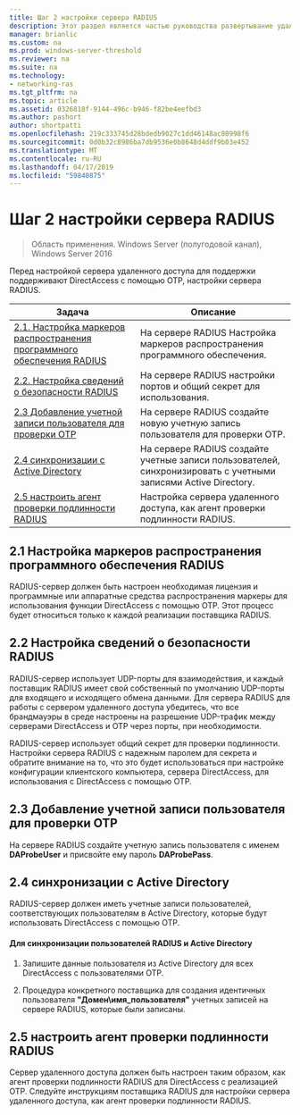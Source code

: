 ```yaml
---
title: Шаг 2 настройки сервера RADIUS
description: Этот раздел является частью руководства развертывание удаленного доступа с проверкой подлинности OTP в Windows Server 2016.
manager: brianlic
ms.custom: na
ms.prod: windows-server-threshold
ms.reviewer: na
ms.suite: na
ms.technology:
- networking-ras
ms.tgt_pltfrm: na
ms.topic: article
ms.assetid: 0326818f-9144-496c-b946-f82be4eefbd3
ms.author: pashort
author: shortpatti
ms.openlocfilehash: 219c333745d28bdedb9027c1dd46148ac80998f6
ms.sourcegitcommit: 0d0b32c8986ba7db9536e0b8648d4ddf9b03e452
ms.translationtype: MT
ms.contentlocale: ru-RU
ms.lasthandoff: 04/17/2019
ms.locfileid: "59840875"
---
```

# <a name="step-2-configure-the-radius-server"></a>Шаг 2 настройки сервера RADIUS

>Область применения. Windows Server (полугодовой канал), Windows Server 2016

Перед настройкой сервера удаленного доступа для поддержки поддерживают DirectAccess с помощью OTP, настройки сервера RADIUS.  
  
|Задача|Описание|  
|----|--------|  
|[2.1. Настройка маркеров распространения программного обеспечения RADIUS](#BKMK_1.1)|На сервере RADIUS Настройка маркеров распространения программного обеспечения.|  
|[2.2. Настройка сведений о безопасности RADIUS](#BKMK_1.2)|На сервере RADIUS настройки портов и общий секрет для использования.|  
|[2.3 Добавление учетной записи пользователя для проверки OTP](#BKMK_Probe)|На сервере RADIUS создайте новую учетную запись пользователя для проверки OTP.|  
|[2.4 синхронизации с Active Directory](#BKMK_Active)|На сервере RADIUS создайте учетные записи пользователей, синхронизировать с учетными записями Active Directory.|  
|[2.5 настроить агент проверки подлинности RADIUS](#BKMK_AuthAgent)|Настройка сервера удаленного доступа, как агент проверки подлинности RADIUS.|  
  
## <a name="BKMK_1.1"></a>2.1 Настройка маркеров распространения программного обеспечения RADIUS  
RADIUS-сервер должен быть настроен необходимая лицензия и программные или аппаратные средства распространения маркеры для использования функции DirectAccess с помощью OTP. Этот процесс будет относиться только к каждой реализации поставщика RADIUS.  
  
## <a name="BKMK_1.2"></a>2.2 Настройка сведений о безопасности RADIUS  
RADIUS-сервер использует UDP-порты для взаимодействия, и каждый поставщик RADIUS имеет свой собственный по умолчанию UDP-порты для входящего и исходящего обмена данными. Для сервера RADIUS для работы с сервером удаленного доступа убедитесь, что все брандмауэры в среде настроены на разрешение UDP-трафик между серверами DirectAccess и OTP через порты, при необходимости.  
  
RADIUS-сервер использует общий секрет для проверки подлинности. Настройки сервера RADIUS с надежным паролем для секрета и обратите внимание на то, что это будет использоваться при настройке конфигурации клиентского компьютера, сервера DirectAccess, для использования с DirectAccess с помощью OTP.  
  
## <a name="BKMK_Probe"></a>2.3 Добавление учетной записи пользователя для проверки OTP  
На сервере RADIUS создайте учетную запись пользователя с именем **DAProbeUser** и присвойте ему пароль **DAProbePass**.  
  
## <a name="BKMK_Active"></a>2.4 синхронизации с Active Directory  
RADIUS-сервер должен иметь учетные записи пользователей, соответствующих пользователям в Active Directory, которые будут использовать DirectAccess с помощью OTP.  
  
#### <a name="to-synchronize-the-radius-and-active-directory-users"></a>Для синхронизации пользователей RADIUS и Active Directory  
  
1.  Запишите данные пользователя из Active Directory для всех DirectAccess с пользователями OTP.  
  
2.  Процедура конкретного поставщика для создания идентичных пользователя **"Домен\имя_пользователя"** учетных записей на сервере RADIUS, которые были записаны.  
  
## <a name="BKMK_AuthAgent"></a>2.5 настроить агент проверки подлинности RADIUS  
Сервер удаленного доступа должен быть настроен таким образом, как агент проверки подлинности RADIUS для DirectAccess с реализацией OTP. Следуйте инструкциям поставщика RADIUS для настройки сервера удаленного доступа, как агент проверки подлинности RADIUS.  
  


